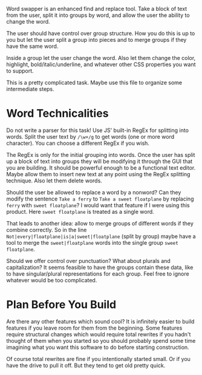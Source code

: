 Word swapper is an enhanced find and replace tool. Take a block of text from the user, split it into groups by word, and allow the user the ability to change the word.

The user should have control over group structure. How you do this is up to you but let the user split a group into pieces and to merge groups if they have the same word.

Inside a group let the user change the word. Also let them change the color, highlight, bold/italic/underline, and whatever other CSS properties you want to support.

This is a pretty complicated task. Maybe use this file to organize some intermediate steps.

# Word Technicalities

Do not write a parser for this task! Use JS' built-in RegEx for splitting into words. Split the user text by `/\w+/g` to get words (one or more word character). You can choose a different RegEx if you wish.

The RegEx is only for the initial grouping into words. Once the user has split up a block of text into groups they will be modifying it through the GUI that you are building. It should be powerful enough to be a functional text editor. Maybe allow them to insert new text at any point using the RegEx splitting technique. Also let them delete words.

Should the user be allowed to replace a word by a nonword? Can they modify the sentence `Take a ferry` to `Take a sweet floatplane` by replacing `ferry` with `sweet floatplane`? I would want that feature if I were using this product. Here `sweet floatplane` is treated as a single word.

That leads to another idea: allow to merge groups of different words if they combine correctly. So in the line `Not|every|floatplane|is|a|sweet|floatplane` (split by group) maybe have a tool to merge the `sweet|floatplane` words into the single group `sweet floatplane`.

Should we offer control over punctuation? What about plurals and capitalization? It seems feasible to have the groups contain these data, like to have singular/plural representations for each group. Feel free to ignore whatever would be too complicated.

# Plan Before You Build

Are there any other features which sound cool? It is infinitely easier to build features if you leave room for them from the beginning. Some features require structural changes which would require total rewrites if you hadn't thought of them when you started so you should probably spend some time imagining what you want this software to do before starting construction.

Of course total rewrites are fine if you intentionally started small. Or if you have the drive to pull it off. But they tend to get old pretty quick.
